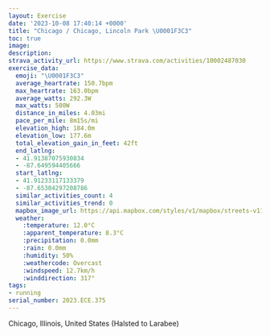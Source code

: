 ```yaml
---
layout: Exercise
date: '2023-10-08 17:40:14 +0000'
title: "Chicago / Chicago, Lincoln Park \U0001F3C3"
toc: true
image:
description:
strava_activity_url: https://www.strava.com/activities/10002487030
exercise_data:
  emoji: "\U0001F3C3"
  average_heartrate: 150.7bpm
  max_heartrate: 163.0bpm
  average_watts: 292.3W
  max_watts: 500W
  distance_in_miles: 4.03mi
  pace_per_mile: 8m15s/mi
  elevation_high: 184.0m
  elevation_low: 177.6m
  total_elevation_gain_in_feet: 42ft
  end_latlng:
  - 41.91387075930834
  - -87.649594405666
  start_latlng:
  - 41.91233117133379
  - -87.65304297208786
  similar_activities_count: 4
  similar_activities_trend: 0
  mapbox_image_url: https://api.mapbox.com/styles/v1/mapbox/streets-v11/static/path-5+787af2-1.0(ugy~Frl~uOEqKEcDC%5BGEG%3FG_%40Ac%40%3FuJI_PESEC%7DA%40ICEQBkBGsOI_AAaAIuBIs%40AU%40iKGeGBoDEiB%40q%40LqA%3Fi%40Ei%40UiAGs%40UmAE%5DByAEg%40Mi%40O%7BBHwAGuA%40%7DCO_BBEB%40ACi%40kCIq%40%3FKHHAGOKIBk%40d%40qBpA%7BAz%40sB%60AmBp%40uDbAqEx%40%7DFx%40aAReBXyA%60%40%7DH~As%40HsAFsAG%7B%40K%5B%3FYKMBWl%40IFODQEKHMb%40AZBb%40T%60Aj%40~H%40d%40AzAP~%40BXATSjAAr%40NtA%3FnAPjAJxBBZBHD%3FjDM%7CCCf%40%40NBFL%40PGzB%3F~BB~C%40j%40BNJ%3FbCeATf%40F%40zC%3FTBDFBV%3FdFF%7CQ%40F%5Cl%40BDH%40%7C%40KbA%40dBEx%40BHN%40NP%5E%40TCxBBf%40DLTNTB~DObA%3FVDDVHfD%40JHF~RY%7CCA%5C%40LBDDB%60%40%40rH),pin-s-s+e5b22e(-87.65146,41.91371),pin-s-f+89ae00(-87.64768000000005,41.9139)/auto/800x800?access_token=pk.eyJ1Ijoiam9zaGJlY2ttYW4iLCJhIjoiY205eWR2aDd1MWZ6djJrbXc4a3M0bWZleiJ9.XiG9OWkNcZk2QzjJbxLB4A
  weather:
    :temperature: 12.0°C
    :apparent_temperature: 8.3°C
    :precipitation: 0.0mm
    :rain: 0.0mm
    :humidity: 50%
    :weathercode: Overcast
    :windspeed: 12.7km/h
    :winddirection: 317°
tags:
- running
serial_number: 2023.ECE.375
---
```

Chicago, Illinois, United States (Halsted to Larabee)
